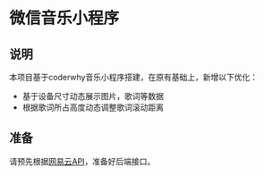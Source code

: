 # 微信音乐小程序

## 说明
本项目基于coderwhy音乐小程序搭建，在原有基础上，新增以下优化：
- 基于设备尺寸动态展示图片，歌词等数据
- 根据歌词所占高度动态调整歌词滚动距离

## 准备
请预先根据[网易云API](https://github.com/heystar/163CloudMusicApi/blob/master/README.MD)，准备好后端接口。